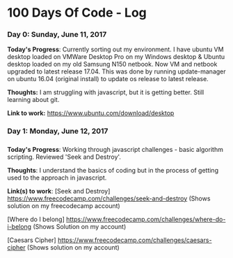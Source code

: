 # 100 Days Of Code - Log

### Day 0: Sunday, June 11, 2017


**Today's Progress**:  Currently sorting out my environment. I have ubuntu VM desktop loaded on VMWare Desktop Pro on my Windows desktop & Ubuntu desktop loaded on my old Samsung N150 netbook. Now VM and netbook upgraded to latest release 17.04. This was done by running update-manager on ubuntu 16.04 (original install) to update os release to latest release.

**Thoughts:** I am struggling with javascript, but it is getting better. Still learning about git.

**Link to work:** https://www.ubuntu.com/download/desktop

### Day 1: Monday, June 12, 2017 
##### 

**Today's Progress**: Working through javascript challenges - basic algorithm scripting. Reviewed 'Seek and Destroy'.

**Thoughts**: I understand the basics of coding but in the process of getting used to the approach in javascript.

**Link(s) to work**: 
[Seek and Destroy] https://www.freecodecamp.com/challenges/seek-and-destroy (Shows solution on my freecodecamp account)

[Where do I belong] https://www.freecodecamp.com/challenges/where-do-i-belong (Shows Solution on my account)

[Caesars Cipher] https://www.freecodecamp.com/challenges/caesars-cipher (Shows solution on my account)


